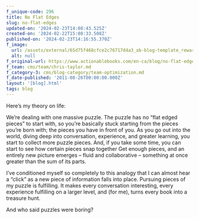 ```yaml
---
f_unique-code: 296
title: No Flat Edges
slug: no-flat-edges
updated-on: '2024-02-23T14:08:43.525Z'
created-on: '2024-02-22T15:08:33.508Z'
published-on: '2024-02-23T14:16:55.370Z'
f_image:
  url: /assets/external/65d75f468cfce2c76717d4a3_ab-blog-template_reward.jpeg
  alt: null
f_original-url: https://www.actionablebooks.com/en-ca/blog/no-flat-edges/
f_team: cms/team/chris-taylor.md
f_category-3: cms/blog-category/team-optimization.md
f_date-published: '2011-08-26T00:00:00.000Z'
layout: '[blog].html'
tags: blog
---
```


Here’s my theory on life:

We’re dealing with one massive puzzle. The puzzle has no “flat edged pieces” to start with, so you’re basically stuck starting from the pieces you’re born with; the pieces you have in front of you. As you go out into the world, diving deep into conversation, experience, and greater learning, you start to collect more puzzle pieces. And, if you take some time, you can start to see how certain pieces snap together Get enough pieces, and an entirely new picture emerges – fluid and collaborative – something at once greater than the sum of its parts.

I’ve conditioned myself so completely to this analogy that I can almost hear a “click” as a new piece of information falls into place. Pursuing pieces of my puzzle is fulfilling. It makes every conversation interesting, every experience fulfilling on a larger level, and (for me), turns every book into a treasure hunt.

And who said puzzles were boring?
